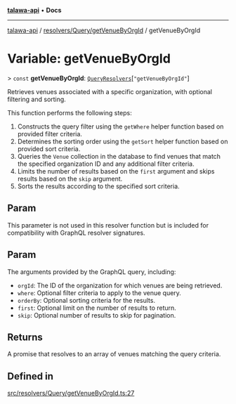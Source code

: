 [**talawa-api**](../../../../README.md) • **Docs**

***

[talawa-api](../../../../modules.md) / [resolvers/Query/getVenueByOrgId](../README.md) / getVenueByOrgId

# Variable: getVenueByOrgId

\> `const` **getVenueByOrgId**: [`QueryResolvers`](../../../../types/generatedGraphQLTypes/type-aliases/QueryResolvers.md)\[`"getVenueByOrgId"`\]

Retrieves venues associated with a specific organization, with optional filtering and sorting.

This function performs the following steps:
1. Constructs the query filter using the `getWhere` helper function based on provided filter criteria.
2. Determines the sorting order using the `getSort` helper function based on provided sort criteria.
3. Queries the `Venue` collection in the database to find venues that match the specified organization ID and any additional filter criteria.
4. Limits the number of results based on the `first` argument and skips results based on the `skip` argument.
5. Sorts the results according to the specified sort criteria.

## Param

This parameter is not used in this resolver function but is included for compatibility with GraphQL resolver signatures.

## Param

The arguments provided by the GraphQL query, including:
  - `orgId`: The ID of the organization for which venues are being retrieved.
  - `where`: Optional filter criteria to apply to the venue query.
  - `orderBy`: Optional sorting criteria for the results.
  - `first`: Optional limit on the number of results to return.
  - `skip`: Optional number of results to skip for pagination.

## Returns

A promise that resolves to an array of venues matching the query criteria.

## Defined in

[src/resolvers/Query/getVenueByOrgId.ts:27](https://github.com/PalisadoesFoundation/talawa-api/blob/4a88fe62b20ebda9653c55ae8d39d6c6fac8831f/src/resolvers/Query/getVenueByOrgId.ts#L27)
